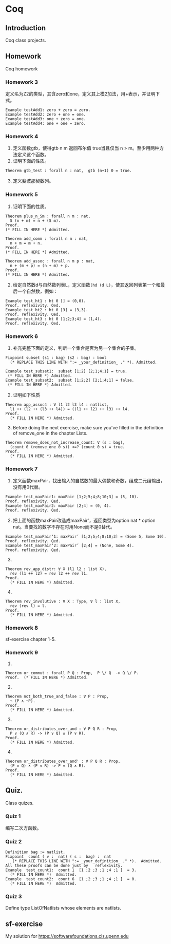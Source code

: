 # Coq
     
## Introduction    
Coq class projects. 
     
## Homework     
Coq homework
### Homework 3
定义名为Z2的类型，其含zero和one，定义其上模2加法，用+表示，并证明下式。
```coq
Example testAdd1: zero + zero = zero.
Example testAdd2: zero + one = one.
Example testAdd3: one + zero = one.
Example testAdd4: one + one = zero.
```
### Homework 4
1. 定义函数gtb，使得gtb n m 返回布尔值 true当且仅当 n > m。至少用两种方法定义这个函数。     
2. 证明下面的性质。 
```coq    
Theorem gtb_test : forall n : nat,  gtb (n+1) 0 = true.
```
3. 定义斐波那契数列。
### Homework 5
1. 证明下面的性质。 
```coq    
Theorem plus_n_Sm : forall n m : nat,
  S (n + m) = n + (S m).
Proof.
(* FILL IN HERE *) Admitted.

Theorem add_comm : forall n m : nat,
  n + m = m + n.
Proof.
(* FILL IN HERE *) Admitted.

Theorem add_assoc : forall n m p : nat,
  n + (m + p) = (n + m) + p.
Proof.
(* FILL IN HERE *) Admitted.
```
2. 给定自然数d与自然数列表L，定义函数`(hd (d L)`，使其返回列表第一个和最后一个自然数，例如：
```coq
Example test_ht1 : ht 0 [] = (0,0).
Proof. reflexivity. Qed.
Example test_ht2 : ht 0 [3] = (3,3).
Proof. reflexivity. Qed.
Example test_ht3 : ht 0 [1;2;3;4] = (1,4).
Proof. reflexivity. Qed.
```
### Homework 6
1. 补充完整下面的定义，判断一个集合是否为另一个集合的子集。
```coq
Fixpoint subset (s1 : bag) (s2 : bag) : bool
  (* REPLACE THIS LINE WITH ":= _your_definition_ ." *). Admitted.

Example test_subset1:  subset [1;2] [2;1;4;1] = true.
 (* FILL IN HERE *) Admitted.
Example test_subset2:  subset [1;2;2] [2;1;4;1] = false.
 (* FILL IN HERE *) Admitted.
```
2. 证明如下性质
```coq
Theorem app_assoc4 : ∀ l1 l2 l3 l4 : natlist,
  l1 ++ (l2 ++ (l3 ++ l4)) = ((l1 ++ l2) ++ l3) ++ l4.
Proof.
  (* FILL IN HERE *) Admitted.
```
3. Before doing the next exercise, make sure you've filled in the definition of remove_one in the chapter Lists.
```coq
Theorem remove_does_not_increase_count: ∀ (s : bag),
  (count 0 (remove_one 0 s)) <=? (count 0 s) = true.
Proof.
  (* FILL IN HERE *) Admitted.
```
### Homework 7
1. 定义函数maxPair，找出输入的自然数的最大偶数和奇数，组成二元组输出，没有用0代替。
```coq
Example test_maxPair1: maxPair [1;2;5;4;8;10;3] = (5, 10).
Proof. reflexivity. Qed.
Example test_maxPair2: maxPair [2;4] = (0, 4).
Proof. reflexivity. Qed.
```
2. 把上面的函数maxPair改造成maxPair'，返回类型为option nat * option nat。当要找的数字不存在时用None而不是0替代。
```coq
Example test_maxPair‘1: maxPair’ [1;2;5;4;8;10;3] = (Some 5, Some 10).
Proof. reflexivity. Qed.
Example test_maxPair‘2: maxPair’ [2;4] = (None, Some 4).
Proof. reflexivity. Qed.
```
3. 
```coq
Theorem rev_app_distr: ∀ X (l1 l2 : list X),
  rev (l1 ++ l2) = rev l2 ++ rev l1.
Proof.
  (* FILL IN HERE *) Admitted.
```
4. 
```coq
Theorem rev_involutive : ∀ X : Type, ∀ l : list X,
  rev (rev l) = l.
Proof.
  (* FILL IN HERE *) Admitted.
```
### Homework 8

sf-exercise chapter 1-5.

### Homework 9

1. 
```coq
Theorem or_commut : forall P Q : Prop,  P \/ Q  -> Q \/ P.
Proof.  (* FILL IN HERE *) Admitted.
```

2. 
```coq
Theorem not_both_true_and_false : ∀ P : Prop,
  ¬ (P ∧ ¬P).
Proof.
  (* FILL IN HERE *) Admitted.
```

3. 
```coq
Theorem or_distributes_over_and : ∀ P Q R : Prop,
  P ∨ (Q ∧ R) -> (P ∨ Q) ∧ (P ∨ R).
Proof.
  (* FILL IN HERE *) Admitted.
```

4. 
```coq
Theorem or_distributes_over_and' : ∀ P Q R : Prop,
  (P ∨ Q) ∧ (P ∨ R) -> P ∨ (Q ∧ R).
Proof.
  (* FILL IN HERE *) Admitted.
```

## Quiz.     
Class quizes.

### Quiz 1
编写二次方函数。
### Quiz 2
```coq
Definition bag := natlist.
Fixpoint  count ( v :  nat) ( s :  bag) :  nat 
   (* REPLACE THIS LINE WITH ":= _your_definition_ ." *).  Admitted.
All these proofs can be done just by   reflexivity.
Example  test_count1:  count 1  [1 ;2 ;3 ;1 ;4 ;1 ]  = 3. 
  (* FILL IN HERE *)  Admitted. 
Example  test_count2:  count 6  [1 ;2 ;3 ;1 ;4 ;1 ]  = 0. 
  (* FILL IN HERE *)  Admitted.
```
### Quiz 3
Define type ListOfNatlists whose elements are natlists.

## sf-exercise       

My solution for https://softwarefoundations.cis.upenn.edu
